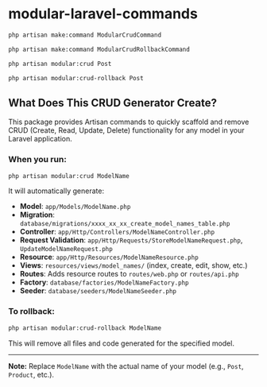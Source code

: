 # modular-laravel-commands

```sh
php artisan make:command ModularCrudCommand
```

```sh
php artisan make:command ModularCrudRollbackCommand
```

```sh
php artisan modular:crud Post
```

```sh
php artisan modular:crud-rollback Post
```

## What Does This CRUD Generator Create?

This package provides Artisan commands to quickly scaffold and remove CRUD (Create, Read, Update, Delete) functionality for any model in your Laravel application.

### When you run:
```sh
php artisan modular:crud ModelName
```
It will automatically generate:

- **Model**: `app/Models/ModelName.php`
- **Migration**: `database/migrations/xxxx_xx_xx_create_model_names_table.php`
- **Controller**: `app/Http/Controllers/ModelNameController.php`
- **Request Validation**: `app/Http/Requests/StoreModelNameRequest.php`, `UpdateModelNameRequest.php`
- **Resource**: `app/Http/Resources/ModelNameResource.php`
- **Views**: `resources/views/model_names/` (index, create, edit, show, etc.)
- **Routes**: Adds resource routes to `routes/web.php` or `routes/api.php`
- **Factory**: `database/factories/ModelNameFactory.php`
- **Seeder**: `database/seeders/ModelNameSeeder.php`

### To rollback:
```sh
php artisan modular:crud-rollback ModelName
```
This will remove all files and code generated for the specified model.

---

**Note:** Replace `ModelName` with the actual name of your model (e.g., `Post`, `Product`, etc.).
